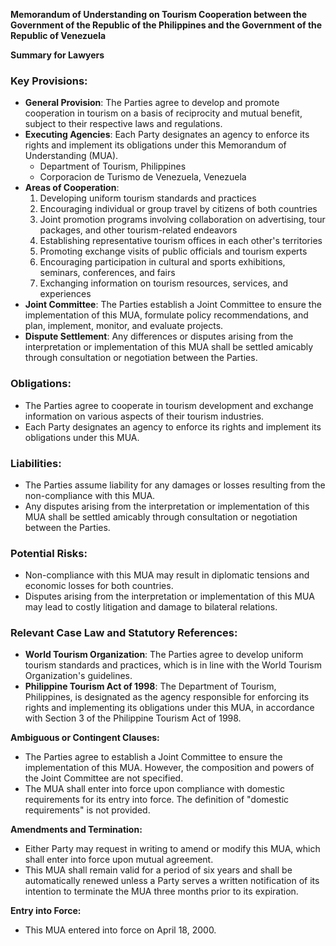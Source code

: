 **Memorandum of Understanding on Tourism Cooperation between the Government of the Republic of the Philippines and the Government of the Republic of Venezuela**

**Summary for Lawyers**

### Key Provisions:

*   **General Provision**: The Parties agree to develop and promote cooperation in tourism on a basis of reciprocity and mutual benefit, subject to their respective laws and regulations.
*   **Executing Agencies**: Each Party designates an agency to enforce its rights and implement its obligations under this Memorandum of Understanding (MUA).
    *   Department of Tourism, Philippines
    *   Corporacion de Turismo de Venezuela, Venezuela
*   **Areas of Cooperation**:
    1.  Developing uniform tourism standards and practices
    2.  Encouraging individual or group travel by citizens of both countries
    3.  Joint promotion programs involving collaboration on advertising, tour packages, and other tourism-related endeavors
    4.  Establishing representative tourism offices in each other's territories
    5.  Promoting exchange visits of public officials and tourism experts
    6.  Encouraging participation in cultural and sports exhibitions, seminars, conferences, and fairs
    7.  Exchanging information on tourism resources, services, and experiences
*   **Joint Committee**: The Parties establish a Joint Committee to ensure the implementation of this MUA, formulate policy recommendations, and plan, implement, monitor, and evaluate projects.
*   **Dispute Settlement**: Any differences or disputes arising from the interpretation or implementation of this MUA shall be settled amicably through consultation or negotiation between the Parties.

### Obligations:

*   The Parties agree to cooperate in tourism development and exchange information on various aspects of their tourism industries.
*   Each Party designates an agency to enforce its rights and implement its obligations under this MUA.

### Liabilities:

*   The Parties assume liability for any damages or losses resulting from the non-compliance with this MUA.
*   Any disputes arising from the interpretation or implementation of this MUA shall be settled amicably through consultation or negotiation between the Parties.

### Potential Risks:

*   Non-compliance with this MUA may result in diplomatic tensions and economic losses for both countries.
*   Disputes arising from the interpretation or implementation of this MUA may lead to costly litigation and damage to bilateral relations.

### Relevant Case Law and Statutory References:

*   **World Tourism Organization**: The Parties agree to develop uniform tourism standards and practices, which is in line with the World Tourism Organization's guidelines.
*   **Philippine Tourism Act of 1998**: The Department of Tourism, Philippines, is designated as the agency responsible for enforcing its rights and implementing its obligations under this MUA, in accordance with Section 3 of the Philippine Tourism Act of 1998.

**Ambiguous or Contingent Clauses:**

*   The Parties agree to establish a Joint Committee to ensure the implementation of this MUA. However, the composition and powers of the Joint Committee are not specified.
*   The MUA shall enter into force upon compliance with domestic requirements for its entry into force. The definition of "domestic requirements" is not provided.

**Amendments and Termination:**

*   Either Party may request in writing to amend or modify this MUA, which shall enter into force upon mutual agreement.
*   This MUA shall remain valid for a period of six years and shall be automatically renewed unless a Party serves a written notification of its intention to terminate the MUA three months prior to its expiration.

**Entry into Force:**

*   This MUA entered into force on April 18, 2000.